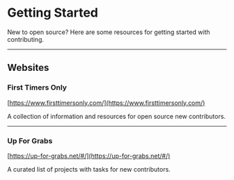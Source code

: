 # Getting Started

New to open source? Here are some resources for getting started with contributing.

---

## Websites

### First Timers Only

[https://www.firsttimersonly.com/](https://www.firsttimersonly.com/)

A collection of information and resources for open source new contributors.

---

### Up For Grabs

[https://up-for-grabs.net/#/](https://up-for-grabs.net/#/)

A curated list of projects with tasks for new contributors.  
